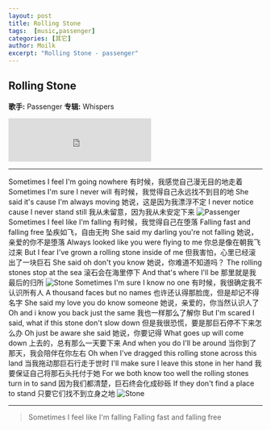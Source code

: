 ```yaml
---
layout: post
title: Rolling Stone
tags:  [music,passenger]
categories: [其它]
author: Moilk
excerpt: "Rolling Stone - passenger"
---
```

## Rolling Stone 
**歌手:** Passenger    **专辑:** Whispers  

<iframe frameborder="no" border="0" marginwidth="0" marginheight="0" width=283 height=86 src="http://music.163.com/outchain/player?type=2&id=28613253&auto=1&height=66"></iframe>  

*****************************
Sometimes I feel I'm going nowhere
有时候，我感觉自己漫无目的地走着
Sometimes I'm sure I never will
有时候，我觉得自己永远找不到目的地
She said it's cause I'm always moving
她说，这是因为我漂浮不定
I never notice cause I never stand still
我从未留意，因为我从未安定下来
![Passenger](http://duras.wang/Blog/assets/images/Passenger.jpg)
Sometimes I feel like I'm falling
有时候，我觉得自己在堕落
Falling fast and falling free
坠疾如飞，自由无拘
She said my darling you're not falling
她说，亲爱的你不是堕落
Always looked like you were flying to me
你总是像在朝我飞过来
But I fear I've grown a rolling stone inside of me
但我害怕，心里已经滚出了一块巨石
She said oh don't you know
她说，你难道不知道吗？
The rolling stones stop at the sea
滚石会在海里停下
And that's where I'll be
那里就是我最后的归所
![Stone](http://duras.wang/Blog/assets/images/stone.jpg)
Sometimes I'm sure I know no one
有时候，我很确定我不认识所有人
A thousand faces but no names
也许还认得那脸庞，但是却记不得名字
She said my love you do know someone
她说，亲爱的，你当然认识人了
Oh and i know you back just the same
我也一样那么了解你
But I'm scared I said, what if this stone don't slow down
但是我很恐慌，要是那巨石停不下来怎么办
Oh just be aware she said
她说，你要记得
What goes up will come down
上去的，总有那么一天要下来
And when you do I'll be around
当你到了那天，我会陪伴在你左右
Oh when I've dragged this rolling stone across this land
当我拖动那巨石行走于世时
I'll make sure I leave this stone in her hand
我要保证自己将那石头托付于她
For we both know too well the rolling stones turn in to sand
因为我们都清楚，巨石终会化成砂砾
If they don't find a place to stand
只要它们找不到立身之地
![Stone](http://duras.wang/Blog/assets/images/tramp.jpg)

******************************************

> Sometimes I feel like I'm falling
Falling fast and falling free